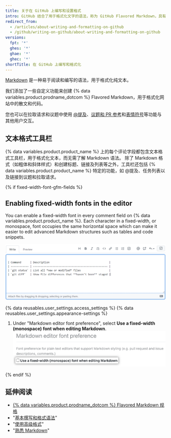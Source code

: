 ```yaml
---
title: 关于在 GitHub 上编写和设置格式
intro: GitHub 结合了用于格式化文字的语法，称为 GitHub Flavored Markdown，具有一些独特的写作功能。
redirect_from:
  - /articles/about-writing-and-formatting-on-github
  - /github/writing-on-github/about-writing-and-formatting-on-github
versions:
  fpt: '*'
  ghes: '*'
  ghae: '*'
  ghec: '*'
shortTitle: 在 GitHub 上编写和格式化
---
```


[Markdown](http://daringfireball.net/projects/markdown/) 是一种易于阅读和编写的语法，用于格式化纯文本。

我们添加了一些自定义功能来创建 {% data variables.product.prodname_dotcom %} Flavored Markdown，用于格式化网站中的散文和代码。

您也可以在拉取请求和议题中使用 [@提及](/articles/basic-writing-and-formatting-syntax/#mentioning-people-and-teams)、[议题和 PR 参考](/articles/basic-writing-and-formatting-syntax/#referencing-issues-and-pull-requests)和[表情符号](/articles/basic-writing-and-formatting-syntax/#using-emoji)等功能与其他用户交互。

## 文本格式工具栏

{% data variables.product.product_name %} 上的每个评论字段都包含文本格式工具栏，用于格式化文本，而无需了解 Markdown 语法。 除了 Markdown 格式（如粗体和斜体样式）和创建标题、链接及列表等之外，工具栏还包括 {% data variables.product.product_name %} 特定的功能，如 @提及、任务列表以及链接到议题和拉取请求。

{% if fixed-width-font-gfm-fields %}

## Enabling fixed-width fonts in the editor

You can enable a fixed-width font in every comment field on {% data variables.product.product_name %}. Each character in a fixed-width, or monospace, font occupies the same horizontal space which can make it easier to edit advanced Markdown structures such as tables and code snippets.

![Screenshot showing the {% data variables.product.product_name %} comment field with fixed-width fonts enabled](/assets/images/help/writing/fixed-width-example.png)

{% data reusables.user_settings.access_settings %}
{% data reusables.user_settings.appearance-settings %}
1. Under "Markdown editor font preference", select **Use a fixed-width (monospace) font when editing Markdown**. ![Screenshot showing the {% data variables.product.product_name %} comment field with fixed width fonts enabled](/assets/images/help/writing/enable-fixed-width.png)

{% endif %}

## 延伸阅读

- [{% data variables.product.prodname_dotcom %} Flavored Markdown 规格](https://github.github.com/gfm/)
- "[基本撰写和格式语法](/articles/basic-writing-and-formatting-syntax)"
- "[使用高级格式](/articles/working-with-advanced-formatting)"
- "[熟悉 Markdown](https://guides.github.com/features/mastering-markdown/)"
